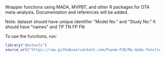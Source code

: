 Wrapper functions using MADA, MVPBT, and other R packages for DTA meta-analysis. Documentation and references will be added.

Note: dataset should have unique identifier "Model No." and "Study No." It should have "names" and TP TN FP FN

To use the functions, run:
```R
library("devtools")
source_url("https://raw.githubusercontent.com/Payam-PJD/My-mada-functions/refs/heads/main/My_Mada_functions.R")
```
